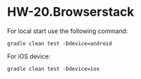 # HW-20.Browserstack

For local start use the following command:
```shell
gradle clean test -Ddevice=android
```
For iOS device:
```shell
gradle clean test -Ddevice=ios
```
